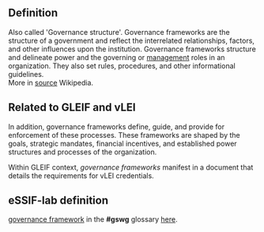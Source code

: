 ## Definition
Also called 'Governance structure'. Governance frameworks are the structure of a government and reflect the interrelated relationships, factors, and other influences upon the institution. Governance frameworks structure and delineate power and the governing or [management](https://en.wikipedia.org/wiki/Management) roles in an organization. They also set rules, procedures, and other informational guidelines.\
More in [source](https://en.wikipedia.org/wiki/Governance_framework) Wikipedia.

## Related to GLEIF and vLEI
In addition, governance frameworks define, guide, and provide for enforcement of these processes. These frameworks are shaped by the goals, strategic mandates, financial incentives, and established power structures and processes of the organization.
 
Within GLEIF context, _governance frameworks_ manifest in a document that details the requirements for vLEI credentials.

## eSSIF-lab definition
[governance framework](governance-framework@gswg) in the **#gswg** glossary [here](https://trustoverip.github.io/gswg/glossary#governance-framework).
